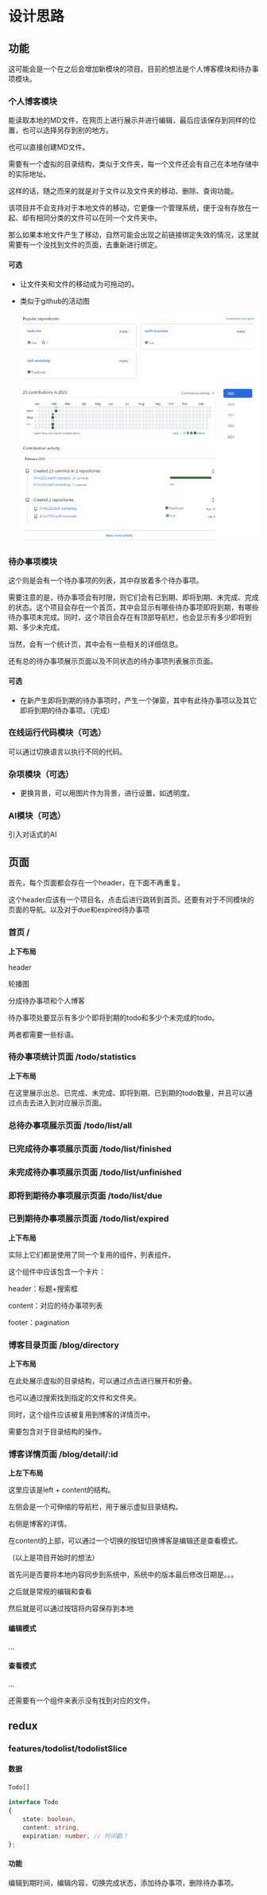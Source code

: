 # 设计思路

## 功能

这可能会是一个在之后会增加新模块的项目。目前的想法是个人博客模块和待办事项模块。

### 个人博客模块

能读取本地的MD文件，在网页上进行展示并进行编辑，最后应该保存到同样的位置，也可以选择另存到别的地方。

也可以直接创建MD文件。

需要有一个虚拟的目录结构，类似于文件夹，每一个文件还会有自己在本地存储中的实际地址。

这样的话，随之而来的就是对于文件以及文件夹的移动、删除、查询功能。

该项目并不会支持对于本地文件的移动，它更像一个管理系统，便于没有存放在一起、却有相同分类的文件可以在同一个文件夹中。

那么如果本地文件产生了移动，自然可能会出现之前链接绑定失效的情况，这里就需要有一个没找到文件的页面，去重新进行绑定。

#### 可选

- 让文件夹和文件的移动成为可拖动的。

- 类似于github的活动图

  ![image-20250211172105411](./pic/image-20250211172105411.png)

### 待办事项模块

这个则是会有一个待办事项的列表，其中存放着多个待办事项。

需要注意的是，待办事项会有时限，则它们会有已到期、即将到期、未完成、完成的状态。这个项目会存在一个首页，其中会显示有哪些待办事项即将到期，有哪些待办事项未完成。同时，这个项目会存在有顶部导航栏，也会显示有多少即将到期、多少未完成。

当然，会有一个统计页，其中会有一些相关的详细信息。

还有总的待办事项展示页面以及不同状态的待办事项列表展示页面。

#### 可选

- 在新产生即将到期的待办事项时，产生一个弹窗，其中有此待办事项以及其它即将到期的待办事项。（完成）

### 在线运行代码模块（可选）

可以通过切换语言以执行不同的代码。

### 杂项模块（可选）

- 更换背景，可以用图片作为背景，进行设置，如透明度。

### AI模块（可选）

引入对话式的AI

## 页面

首先，每个页面都会存在一个header，在下面不再重复。

这个header应该有一个项目名，点击后进行跳转到首页。还要有对于不同模块的页面的导航。以及对于due和expired待办事项

### 首页 /

**上下布局**

header

轮播图

分成待办事项和个人博客

待办事项处要显示有多少个即将到期的todo和多少个未完成的todo。

两者都需要一些标语。

### 待办事项统计页面 /todo/statistics

**上下布局**

在这里展示出总、已完成、未完成、即将到期、已到期的todo数量，并且可以通过点击去进入到对应展示页面。

### 总待办事项展示页面 /todo/list/all

### 已完成待办事项展示页面 /todo/list/finished

### 未完成待办事项展示页面 /todo/list/unfinished

### 即将到期待办事项展示页面 /todo/list/due

### 已到期待办事项展示页面 /todo/list/expired

**上下布局**

实际上它们都是使用了同一个复用的组件，列表组件。

这个组件中应该包含一个卡片：

header：标题+搜索框

content：对应的待办事项列表

footer：pagination

### 博客目录页面 /blog/directory

**上下布局**

在此处展示虚拟的目录结构，可以通过点击进行展开和折叠。

也可以通过搜索找到指定的文件和文件夹。

同时，这个组件应该被复用到博客的详情页中。

需要包含对于目录结构的操作。

### 博客详情页面 /blog/detail/:id

**上左下布局**

这里应该是left + content的结构。

左侧会是一个可伸缩的导航栏，用于展示虚拟目录结构。

右侧是博客的详情。

在content的上部，可以通过一个切换的按钮切换博客是编辑还是查看模式。

（以上是项目开始时的想法）

首先问是否要将本地内容同步到系统中，系统中的版本最后修改日期是。。。

之后就是常规的编辑和查看

然后就是可以通过按钮将内容保存到本地

#### 编辑模式

...

#### 查看模式

...

还需要有一个组件来表示没有找到对应的文件。

## redux

### features/todolist/todolistSlice

#### 数据

`Todo[]`

```ts
interface Todo
{
	state: boolean,
    content: string,
    expiration: number, // 时间戳？
};
```

#### 功能

编辑到期时间，编辑内容，切换完成状态，添加待办事项，删除待办事项。